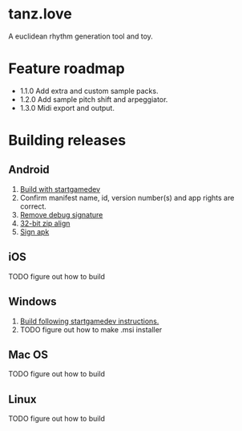 # tanz.love

A euclidean rhythm generation tool and toy.

# Feature roadmap

 * 1.1.0 Add extra and custom sample packs.
 * 1.2.0 Add sample pitch shift and arpeggiator.
 * 1.3.0 Midi export and output.

# Building releases

## Android

 1. [Build with startgamedev](https://qubodup.itch.io/startgamedev)
 2. Confirm manifest name, id, version number(s) and app rights are correct.
 3. [Remove debug signature](https://stackoverflow.com/a/8992819/90351)
 4. [32-bit zip align](https://stackoverflow.com/questions/22681907/you-uploaded-an-apk-that-is-not-zip-aligned-error)
 5. [Sign apk](https://stackoverflow.com/questions/10930331/how-to-sign-an-already-compiled-apk)

## iOS

TODO figure out how to build

## Windows

 1. [Build following startgamedev instructions.](https://qubodup.itch.io/startgamedev)
 2. TODO figure out how to make .msi installer

## Mac OS

TODO figure out how to build

## Linux

TODO figure out how to build
